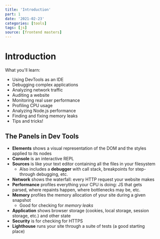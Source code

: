```yaml
---
title: 'Introduction'
part: 1
date: '2021-02-23'
categories: [tools]
tags: [js]
source: [frontend masters]
---
```


# Introduction

What you'll learn:

- Using DevTools as an IDE
- Debugging complex applications
- Analyzing network traffic
- Auditing a website
- Monitoring real user performance
- Profiling CPU usage
- Analyzing Node.js performance
- Finding and fixing memory leaks
- Tips and tricks!

## The Panels in Dev Tools

- **Elements** shows a visual representation of the DOM and the styles applied to its nodes
- **Console** is an interactive REPL
- **Sources** is like your text editor containing all the files in your filesystem
  - Also includes a **debugger** with call stack, breakpoints for step-through debugging, etc.
- **Network** shows the waterfall: every HTTP request your website makes
- **Performance** profiles everything your CPU is doing: JS that gets parsed, where repaints happen, where bottlenecks may be, etc.
- **Memory** profiles the memory allocation of your site during a given snapshot
  - Good for checking for _memory leaks_
- **Application** shows browser storage (cookies, local storage, session storage, etc.) and other state
- **Security** is for checking for HTTPS
- **Lighthouse** runs your site through a suite of tests (a good starting place)
